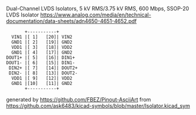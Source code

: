 Dual-Channel LVDS Isolators, 5 kV RMS/3.75 kV RMS, 600 Mbps, SSOP-20
LVDS Isolator
https://www.analog.com/media/en/technical-documentation/data-sheets/adn4650-4651-4652.pdf


	       +-----------+
	  VIN1 |[ 1]   [20]| VIN2
	  GND1 |[ 2]   [19]| GND2
	  VDD1 |[ 3]   [18]| VDD2
	  GND1 |[ 4]   [17]| GND2
	DOUT1+ |[ 5]   [16]| DIN1+
	DOUT1- |[ 6]   [15]| DIN1-
	 DIN2+ |[ 7]   [14]| DOUT2+
	 DIN2- |[ 8]   [13]| DOUT2-
	  VDD1 |[ 9]   [12]| VDD2
	  GND1 |[10]   [11]| GND2
	       +-----------+


generated by https://github.com/FBEZ/Pinout-AsciiArt from https://github.com/ask6483/kicad-symbols/blob/master/Isolator.kicad_sym